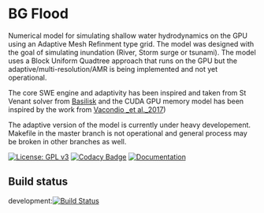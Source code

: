 # BG Flood
Numerical model for simulating shallow water hydrodynamics on the GPU using an Adaptive Mesh Refinment type grid. The model was designed with the goal of simulating inundation (River, Storm surge or tsunami). The model uses a Block Uniform Quadtree approach that runs on the GPU but the adaptive/multi-resolution/AMR is being implemented and not yet operational.

The core SWE engine and adaptivity has been inspired and taken from St Venant solver from [Basilisk](http://basilisk.fr/) and the CUDA GPU memory model has been inspired by the work from [Vacondio _et al._2017](https://dl.acm.org/citation.cfm?id=3031292))

The adaptive version of the model is currently under heavy developement. Makefile in the master branch is not operational and general process may be broken in other branches as well. 



[![License: GPL v3](https://img.shields.io/badge/License-GPL%20v3-brightgreen.svg)](https://www.gnu.org/licenses/gpl-3.0)
[![Codacy Badge](https://api.codacy.com/project/badge/Grade/8d871cf493e94a6eb474eaa30f573583)](https://www.codacy.com/project/CyprienBosserelle/Basil_Cart_StV/dashboard?utm_source=github.com&amp;utm_medium=referral&amp;utm_content=CyprienBosserelle/Basil_Cart_StV&amp;utm_campaign=Badge_Grade_Dashboard)
[![Documentation](https://img.shields.io/badge/docs-docsforge-blue)](https://bg-flood.docsforge.com/)

## Build status
development:[![Build Status](https://travis-ci.com/CyprienBosserelle/BG_Flood.svg?branch=development)](https://travis-ci.com/CyprienBosserelle/BG_Flood)
